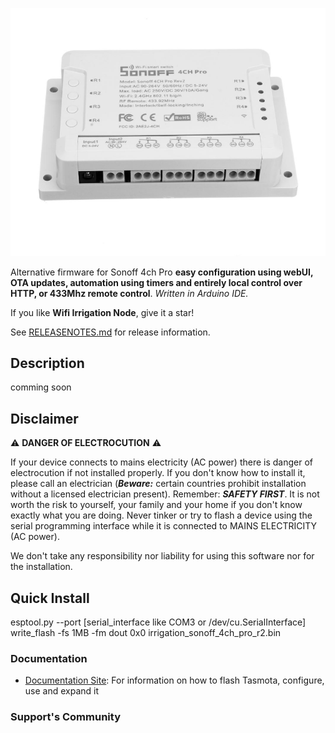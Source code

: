 ![Sonoff 4ch Pro r2 Irrigation / Sprinkler node](/images/SONOFF4CHPro-2_1024x1024.png)

Alternative firmware for Sonoff 4ch Pro **easy configuration using webUI, OTA updates, automation using timers and entirely local control over HTTP, or 433Mhz remote control**.
_Written in Arduino IDE._

If you like **Wifi Irrigation Node**, give it a star!

See [RELEASENOTES.md](RELEASENOTES.md) for release information.

## Description

comming soon


## Disclaimer

:warning: **DANGER OF ELECTROCUTION** :warning:

If your device connects to mains electricity (AC power) there is danger of electrocution if not installed properly. If you don't know how to install it, please call an electrician (***Beware:*** certain countries prohibit installation without a licensed electrician present). Remember: _**SAFETY FIRST**_. It is not worth the risk to yourself, your family and your home if you don't know exactly what you are doing. Never tinker or try to flash a device using the serial programming interface while it is connected to MAINS ELECTRICITY (AC power).

We don't take any responsibility nor liability for using this software nor for the installation.

## Quick Install
esptool.py --port [serial_interface like COM3 or /dev/cu.SerialInterface] write_flash -fs 1MB -fm dout 0x0 irrigation_sonoff_4ch_pro_r2.bin


### Documentation

* [Documentation Site](https://github.com/kovi44/irrigation_node/tree/master/docs): For information on how to flash Tasmota, configure, use and expand it

### Support's Community





